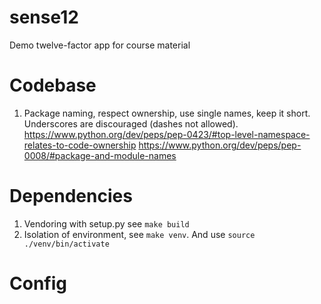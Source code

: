 # sense12
Demo twelve-factor app for course material


# Codebase
1. Package naming, respect ownership, use single names, keep it short. Underscores are discouraged (dashes not allowed).
https://www.python.org/dev/peps/pep-0423/#top-level-namespace-relates-to-code-ownership
https://www.python.org/dev/peps/pep-0008/#package-and-module-names


# Dependencies
1. Vendoring with setup.py see `make build`
2. Isolation of environment, see `make venv`. And use `source ./venv/bin/activate`

# Config



